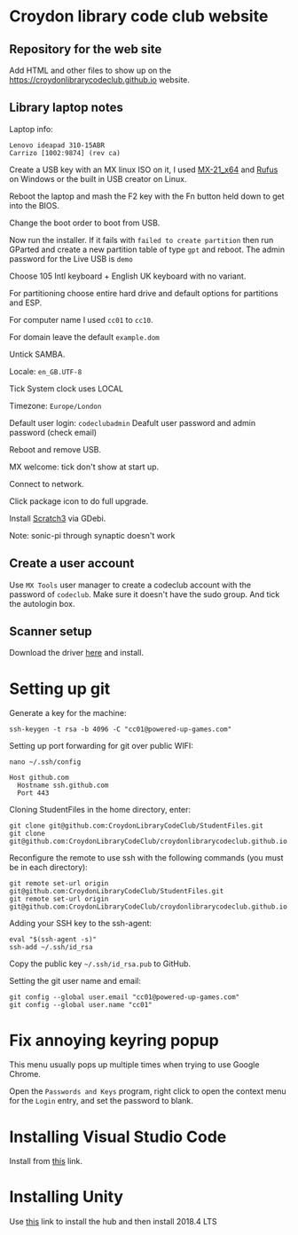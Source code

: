 # Croydon library code club website

## Repository for the web site

Add HTML and other files to show up on the https://croydonlibrarycodeclub.github.io website.

## Library laptop notes

Laptop info:
```
Lenovo ideapad 310-15ABR
Carrizo [1002:9874] (rev ca)
```

Create a USB key with an MX linux ISO on it, I used [MX-21_x64](https://mxlinux.org/download-links/) and [Rufus](https://rufus.ie/) on Windows or the built in USB creator on Linux.

Reboot the laptop and mash the F2 key with the Fn button held down to get into the BIOS.

Change the boot order to boot from USB.

Now run the installer. If it fails with `failed to create partition` then run GParted and create a new partition table of type `gpt` and reboot. The admin password for the Live USB is `demo`

Choose 105 Intl keyboard + English UK keyboard with no variant.

For partitioning choose entire hard drive and default options for partitions and ESP.

For computer name I used `cc01` to `cc10`.

For domain leave the default `example.dom`

Untick SAMBA.

Locale: `en_GB.UTF-8`

Tick System clock uses LOCAL

Timezone: `Europe/London`

Default user login: `codeclubadmin`
Deafult user password and admin password (check email)

Reboot and remove USB.

MX welcome: tick don't show at start up.

Connect to network.

Click package icon to do full upgrade.

Install [Scratch3](https://github.com/redshaderobotics/scratch3.0-linux/releases) via GDebi.

Note: sonic-pi through synaptic doesn't work

## Create a user account

Use `MX Tools` user manager to create a codeclub account with the password of `codeclub`. Make sure it doesn't have the sudo group. And tick the autologin box.

## Scanner setup

Download the driver [here](https://www.canon.co.uk/support/consumer_products/products/scanners/lide_series/canoscan-lide-300.html) and install.

# Setting up git

Generate a key for the machine:
```
ssh-keygen -t rsa -b 4096 -C "cc01@powered-up-games.com"
```

Setting up port forwarding for git over public WIFI:
```
nano ~/.ssh/config

Host github.com
  Hostname ssh.github.com
  Port 443
```

Cloning StudentFiles in the home directory, enter:
```
git clone git@github.com:CroydonLibraryCodeClub/StudentFiles.git
git clone git@github.com:CroydonLibraryCodeClub/croydonlibrarycodeclub.github.io.git
```

Reconfigure the remote to use ssh with the following commands (you must be in each directory):
```
git remote set-url origin git@github.com:CroydonLibraryCodeClub/StudentFiles.git
git remote set-url origin git@github.com:CroydonLibraryCodeClub/croydonlibrarycodeclub.github.io.git
```


Adding your SSH key to the ssh-agent:
```
eval "$(ssh-agent -s)"
ssh-add ~/.ssh/id_rsa
```
Copy the public key `~/.ssh/id_rsa.pub` to GitHub.

Setting the git user name and email:
```
git config --global user.email "cc01@powered-up-games.com"
git config --global user.name "cc01"
```

# Fix annoying keyring popup

This menu usually pops up multiple times when trying to use Google Chrome.

Open the `Passwords and Keys` program, right click to open the context menu for the `Login` entry, and set the password to blank.


# Installing Visual Studio Code

Install from [this](https://go.microsoft.com/fwlink/?LinkID=760868) link.

# Installing Unity

Use [this](https://public-cdn.cloud.unity3d.com/hub/prod/UnityHub.AppImage?_ga=2.111589954.731056823.1573857184-1379241474.1573857184) link to install the hub and then install 2018.4 LTS
